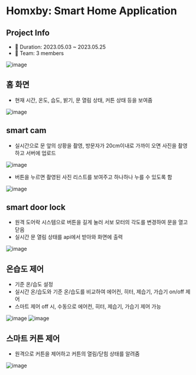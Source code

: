 # Homxby: Smart Home Application 
## Project Info
- 📅 Duration: 2023.05.03 ~ 2023.05.25
- 👥 Team: 3 members 


![image](https://github.com/eunjijen/Homxby/assets/75493219/05ae85f5-1e2c-4a92-9b29-44ca529f855f)

## 홈 화면 
- 현재 시간, 온도, 습도, 밝기, 문 열림 상태, 커튼 상태 등을 보여줌
  
![image](https://github.com/eunjijen/Homxby/assets/75493219/03e794a7-1178-493d-b607-06db513c9c8f)


## smart cam 
- 실시간으로 문 앞의 상황을 촬영, 방문자가 20cm이내로 가까이 오면 사진을 촬영하고 서버에 업로드
  
![image](https://github.com/eunjijen/Homxby/assets/75493219/6e8cdfd7-cd96-43d4-8fb5-75c52f4ce577)

- 버튼을 누르면 촬영된 사진 리스트를 보여주고 하나하나 누를 수 있도록 함
  
![image](https://github.com/eunjijen/Homxby/assets/75493219/684968b7-9a67-4112-861b-82f36cf11197)


## smart door lock 
- 원격 도어락 시스템으로 버튼을 길게 눌러 서보 모터의 각도를 변경하여 문을 열고 닫음
- 실시간 문 열림 상태를 api에서 받아와 화면에 출력
  
![image](https://github.com/eunjijen/Homxby/assets/75493219/cedac6f1-8831-4734-a4c0-925cdd9dc193)

## 온습도 제어 
- 기준 온/습도 설정
- 실시간 온/습도와 기준 온/습도를 비교하여 에어컨, 히터, 제습기, 가습기 on/off 제어
- 스마트 제어 off 시, 수동으로 에어컨, 히터, 제습기, 가습기 제어 가능
  
![image](https://github.com/eunjijen/Homxby/assets/75493219/ab0f415a-15c8-4ea9-9ce3-5b145c826b03)
![image](https://github.com/eunjijen/Homxby/assets/75493219/81f299b2-f1e0-4831-b480-e0ef27f4614d)


## 스마트 커튼 제어 
- 원격으로 커튼을 제어하고 커튼의 열림/닫힘 상태를 알려줌
  
![image](https://github.com/eunjijen/Homxby/assets/75493219/d66c75b6-9860-4d6c-8a1e-a72e80aa4061)
